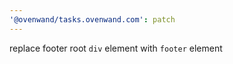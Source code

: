 ```yaml
---
'@ovenwand/tasks.ovenwand.com': patch
---
```


replace footer root `div` element with `footer` element
